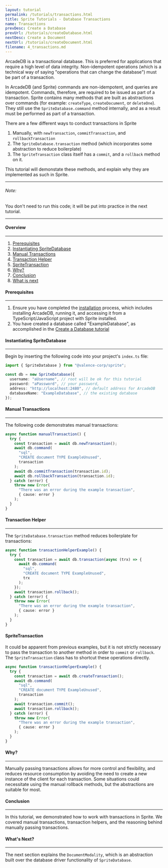 ```yaml
---
layout: tutorial
permalink: /tutorials/transactions.html
title: Sprite Tutorials - Database Transactions
name: Transactions
prevDesc: Create a Database
prevUrl: /tutorials/createDatabase.html
nextDesc: Create a Document
nextUrl: /tutorials/createDocument.html
filename: 4_transactions.md
---
```


ArcadeDB is a transactional database. This is preferred for applications that require a high level of data integrity. Non-idempotent operations (which is a technical way of saying "operations that can change the database") must be part of a transaction.

In ArcadeDB (and Sprite) commands are non-idempotent, and queries are idempotent. Commands, therefore, are required to be issued as part of a transaction. Sprite contains many methods that are built as abstractions over commands (for example: `createType`, `createDocument`, or `deleteOne`). They still use the `SpriteDatabase.command` method internally, and as a result must be performed as part of a transaction.

There are a few different ways to conduct transactions in Sprite

1. Manually, with `newTransaction`, `commitTransaction`, and `rollbackTransaction`
2. The `SpriteDatabase.transaction` method (which incorporates some abstraction to reduce boilerplate)
3. The `SpriteTransaction` class itself has a `commit`, and a `rollback` method on it.

This tutorial will demonstate these methods, and explain why they are implemented as such in Sprite.

---

###### Note:

You don't need to run this code; it will be put into practice in the next tutorial.

---

#### Overview
---

1. [Prerequisites](#prerequisites)
2. [Instantiating SpriteDatabase](#instantiating-spritedatabase)
3. [Manual Transactions](#manual-transactions)
4. [Transaction Helper](#transaction-helper)
5. [SpriteTransaction](#spritetransaction)
6. [Why?](#why)
7. [Conclusion](#conclusion)
8. [What is next](#next)

#### Prerequisites
---

1. Ensure you have completed the [installation](./installation.html) process, which includes installing ArcadeDB, running it, and accessing it from a TypeScript/JavaScript project with Sprite installed.
2. You have created a database called "ExampleDatabase", as accomplished in the [Create a Database tutorial](./createDatabase.html)

#### Instantiating SpriteDatabase
---

Begin by inserting the following code into your project's `index.ts` file:

```ts
import { SpriteDatabase } from "@valence-corp/sprite";

const db = new SpriteDatabase({
  username: "aUsername", // root will be ok for this tutorial
  password: "aPassword", // your password,
  address: "http://localhost:2480", // default address for ArcadeDB
  databaseName: "ExampleDatabase", // the existing database
});
```

#### Manual Transactions
---

The following code demonstrates manual transactions:

```ts
async function manualTransaction() {
  try {
    const transaction = await db.newTransaction();
    await db.command(
      "sql",
      "CREATE document TYPE ExampleUnused",
      transaction
    );
    await db.commitTransaction(transaction.id);
    await db.rollbackTransaction(transaction.id);
  } catch (error) {
    throw new Error(
      "There was an error during the example transaction",
      { cause: error }
    );
  }
}
```

#### Transaction Helper
---

The `SpriteDatabase.transaction` method reduces boilerplate for transactions:

```ts
async function transactionHelperExample() {
  try {
    const transaction = await db.transaction(async (trx) => {
      await db.command(
        "sql",
        "CREATE document TYPE ExampleUnused",
        trx
      );
    });
    await transaction.rollback();
  } catch (error) {
    throw new Error(
      "There was an error during the example transaction",
      { cause: error }
    );
  }
}
```

#### SpriteTransaction


It could be apparent from previous examples, but it is not strictly necessary to pass the transaction to another method in order to `commit` or `rollback`. The `SpriteTransaction` class has to shortcut these operations directly.

```ts
async function transactionHelperExample() {
  try {
    const transaction = await db.createTransaction();
    await db.command(
      "sql",
      "CREATE document TYPE ExampleUnused",
      transaction
    );
    await transaction.commit();
    await transaction.rollback();
  } catch (error) {
    throw new Error(
      "There was an error during the example transaction",
      { cause: error }
    );
  }
}
```

#### Why?
---

Manually passing transactions allows for more control and flexibility, and reduces resource consumption by avoiding the need to create a new instance of the client for each transaction. Some situations could necessitate using the manual rollback methods, but the abstractions are suitable for most.

#### Conclusion
---

In this tutorial, we demonstrated how to work with transactions in Sprite. We covered manual transactions, transaction helpers, and the reasoning behind manually passing transactions.

#### What's Next?
---

The next section explains the `DocumentModality`, which is an abstraction built over the database driver functionality of `SpriteDatabase`.
